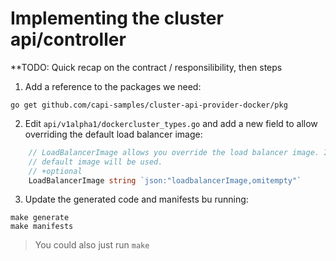# Implementing the cluster api/controller

**TODO: Quick recap on the contract / responsilibility, then steps

1. Add a reference to the packages we need:

```shell
go get github.com/capi-samples/cluster-api-provider-docker/pkg
```

2. Edit `api/v1alpha1/dockercluster_types.go` and add a new field to allow overriding the default load balancer image:

```go
	// LoadBalancerImage allows you override the load balancer image. If not specified a
	// default image will be used.
	// +optional
	LoadBalancerImage string `json:"loadbalancerImage,omitempty"`
```

3. Update the generated code and manifests bu running:

```shell
make generate
make manifests
```

> You could also just run `make`
